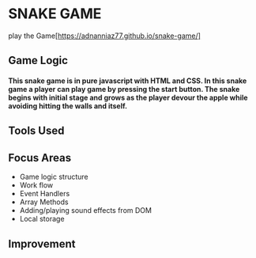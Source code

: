 # SNAKE GAME
play the Game[https://adnanniaz77.github.io/snake-game/]

## Game Logic
#### This snake game is in pure javascript with HTML and CSS. In this snake game a player can play game by pressing the start button. The snake begins with initial stage and grows as the player devour the apple while avoiding hitting the walls and itself.

## Tools Used

## Focus Areas
  - Game logic structure
  - Work flow
  - Event Handlers
  - Array Methods
  - Adding/playing sound effects from DOM
  - Local storage

## Improvement
